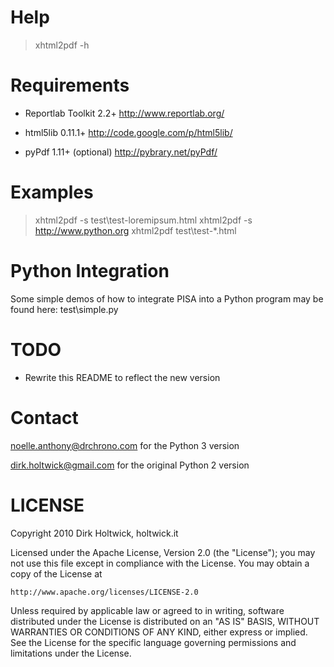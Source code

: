 # Help

> xhtml2pdf -h

# Requirements

- Reportlab Toolkit 2.2+
  <http://www.reportlab.org/>

- html5lib 0.11.1+
  <http://code.google.com/p/html5lib/>

- pyPdf 1.11+ (optional)
  <http://pybrary.net/pyPdf/>

# Examples

> xhtml2pdf -s test\test-loremipsum.html
> xhtml2pdf -s http://www.python.org
> xhtml2pdf test\test-*.html

# Python Integration

Some simple demos of how to integrate PISA into
a Python program may be found here: test\simple.py

# TODO

* Rewrite this README to reflect the new version

# Contact

noelle.anthony@drchrono.com for the Python 3 version

dirk.holtwick@gmail.com for the original Python 2 version

LICENSE
=======

Copyright 2010 Dirk Holtwick, holtwick.it

Licensed under the Apache License, Version 2.0 (the "License");
you may not use this file except in compliance with the License.
You may obtain a copy of the License at

    http://www.apache.org/licenses/LICENSE-2.0

Unless required by applicable law or agreed to in writing, software
distributed under the License is distributed on an "AS IS" BASIS,
WITHOUT WARRANTIES OR CONDITIONS OF ANY KIND, either express or implied.
See the License for the specific language governing permissions and
limitations under the License.